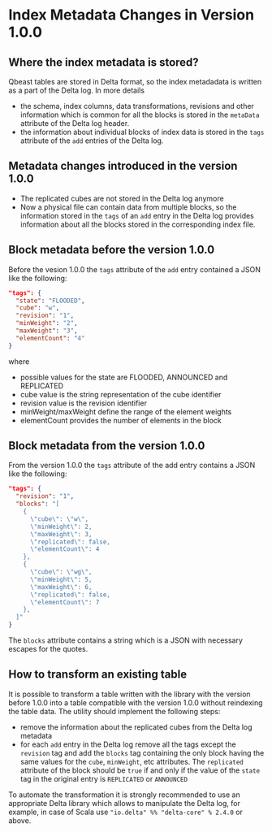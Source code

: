 # Index Metadata Changes in Version 1.0.0

## Where the index metadata is stored?

Qbeast tables are stored in Delta format, so the index metadadata is written
as a part of the Delta log. In more details

* the schema, index columns, data transformations, revisions and other
  information which is common for all the blocks is stored in the `metaData`
  attribute of the Delta log header.
* the information about individual blocks of index data is stored in the `tags`
  attribute of the `add` entries of the Delta log.

## Metadata changes introduced in the version 1.0.0

* The replicated cubes are not stored in the Delta log anymore
* Now a physical file can contain data from multiple blocks, so the information
  stored in the `tags` of an `add` entry in the Delta log provides information
  about all the blocks stored in the corresponding index file.

## Block metadata before the version 1.0.0

Before the vesion 1.0.0 the `tags` attribute of the `add` entry contained a JSON
like the following:

```JSON
"tags": {
  "state": "FLOODED",
  "cube": "w",
  "revision": "1",
  "minWeight": "2",
  "maxWeight": "3",
  "elementCount": "4" 
}
```

where

* possible values for the state are FLOODED, ANNOUNCED and REPLICATED
* cube value is the string representation of the cube identifier
* revision value is the revision identifier
* minWeight/maxWeight define the range of the element weights
* elementCount provides the number of elements in the block 

## Block metadata from the version 1.0.0

From the version 1.0.0 the `tags` attribute of the add entry contains a JSON
like the following:

```JSON
"tags": {
  "revision": "1",
  "blocks": "[
    {
      \"cube\": \"w\",
      \"minWeight\": 2,
      \"maxWeight\": 3,
      \"replicated\": false,
      \"elementCount\": 4
    },
    {
      \"cube\": \"wg\",
      \"minWeight\": 5,
      \"maxWeight\": 6,
      \"replicated\": false,
      \"elementCount\": 7
    },
  ]" 
}
```
The `blocks` attribute contains a string which is a JSON with necessary escapes
for the quotes.

## How to transform an existing table

It is possible to transform a table written with the library with the version
before 1.0.0 into a table compatible with the version 1.0.0 without reindexing
the table data. The utility should implement the following steps:

* remove the information about the replicated cubes from the Delta log metadata
* for each `add` entry in the Delta log remove all the tags except the 
  `revision` tag and add the `blocks` tag containing the only block having the
  same values for the `cube`, `minWeight`, etc attributes. The `replicated`
  attribute of the block should be `true` if and only if the value of the
  `state` tag in the original entry is `REPLICATED` or `ANNOUNCED`

To automate the transformation it is strongly recommended to use an
  appropriate Delta library which allows to manipulate the Delta log, for
  example, in case of Scala use `"io.delta" %% "delta-core" % 2.4.0` or above.
